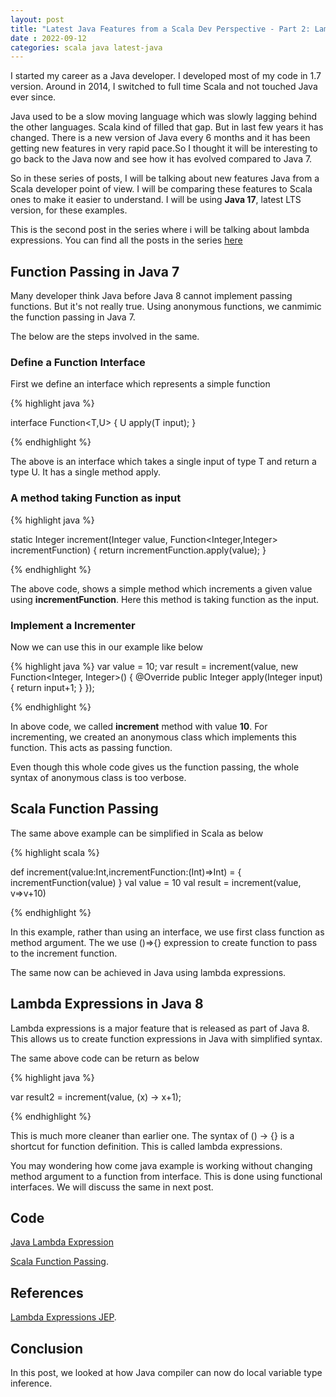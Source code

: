 ```yaml
---
layout: post
title: "Latest Java Features from a Scala Dev Perspective - Part 2: Lambda Expressions"
date : 2022-09-12
categories: scala java latest-java
---
```


I started my career as a Java developer. I developed most of my code in 1.7 version. Around in 2014, I switched to full time Scala and not touched Java ever since. 

Java used to be a slow moving language which was slowly lagging behind the other languages. Scala kind of filled that gap. But in last few years it has changed. There is a new version of Java every 6 months and it has been getting new features in very rapid pace.So I thought it will be interesting to go back to the Java now and see how it has evolved compared to Java 7.

So in these series of posts, I will be talking about new features Java from a Scala developer point of view. I will be comparing these features to Scala ones to make it easier to understand. I will be using **Java 17**, latest LTS version, for these examples.

This is the second post in the series where i will be talking about lambda expressions. You can find all the posts in the series [here](/categories/latest-java)

## Function Passing in Java 7

Many developer think Java before Java 8 cannot implement passing functions. But it's not really true. Using anonymous functions, we canmimic the function passing in Java 7.

The below are the steps involved in the same.

### Define a Function Interface

First we define an interface which represents a simple function

{% highlight java %}

interface Function<T,U> {
   U apply(T input);
}

{% endhighlight %}

The above is an interface which takes a single input of type T and return a type U. It has a single method apply.


### A method taking Function as input

{% highlight java %}

static Integer increment(Integer value, Function<Integer,Integer> incrementFunction) {
        return incrementFunction.apply(value);
}

{% endhighlight %}

The above code, shows a simple method which increments a given value using **incrementFunction**. Here this method is taking
function as the input.

### Implement a Incrementer

Now we can use this in our example like below 

{% highlight java %}
var value = 10;
var result = increment(value, new Function<Integer, Integer>() {
            @Override
            public Integer apply(Integer input) {
                return input+1;
            }
});

{% endhighlight %}

In above code, we called **increment** method with value **10**. For incrementing, we created an anonymous class which implements this
function. This acts as passing function.

Even though this whole code gives us the function passing, the whole syntax of anonymous class is too verbose.

## Scala Function Passing

The same above example can be simplified in Scala as below 

{% highlight scala %}

  def increment(value:Int,incrementFunction:(Int)=>Int) = {
    incrementFunction(value)
  }
  val value = 10
  val result = increment(value, v=>v+10)

{% endhighlight %}

In this example, rather than using an interface, we use first class function as method argument. The we use ()=>{} expression to create function to pass to the increment function.  

The same now can be achieved in Java using lambda expressions.

## Lambda Expressions in Java 8

Lambda expressions is a major feature that is released as part of Java 8. This allows us to create function expressions in Java with simplified syntax.

The same above code can be return as below 

{% highlight java %}

var result2 = increment(value, (x) -> x+1);

{% endhighlight %}

This is much more cleaner than earlier one. The syntax of () -> {} is a shortcut for function definition. This is called lambda expressions.

You may wondering how come java example is working without changing method argument to a function from interface. This is done using functional interfaces. We will discuss the same in next post.

## Code

[Java Lambda Expression](https://github.com/phatak-dev/latest-java/blob/master/src/main/java/com/madhu/lambdas/LambdaExpression.java)

[Scala Function Passing](https://github.com/phatak-dev/latest-java/blob/master/src/main/scala/com/madhu/functional/FunctionPassing.scala).


## References

[Lambda Expressions JEP](https://openjdk.org/jeps/126).

## Conclusion

In this post, we looked at how Java compiler can now do local variable type inference.
